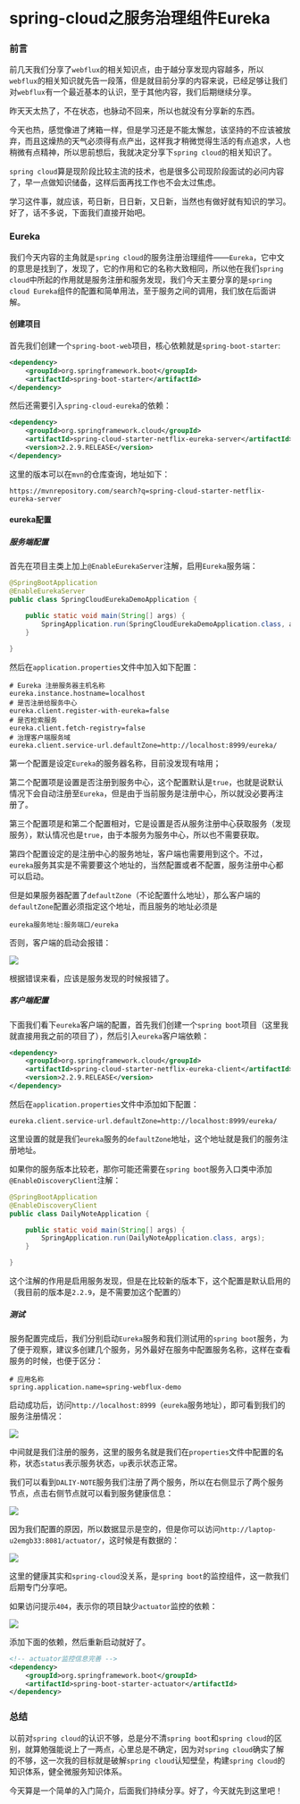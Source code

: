 # spring-cloud之服务治理组件Eureka

### 前言

前几天我们分享了`webflux`的相关知识点，由于越分享发现内容越多，所以`webflux`的相关知识就先告一段落，但是就目前分享的内容来说，已经足够让我们对`webflux`有一个最近基本的认识，至于其他内容，我们后期继续分享。

昨天天太热了，不在状态，也脉动不回来，所以也就没有分享新的东西。

今天也热，感觉像进了烤箱一样，但是学习还是不能太懈怠，该坚持的不应该被放弃，而且这燥热的天气必须得有点产出，这样我才稍微觉得生活的有点追求，人也稍微有点精神，所以思前想后，我就决定分享下`spring cloud`的相关知识了。

`spring cloud`算是现阶段比较主流的技术，也是很多公司现阶段面试的必问内容了，早一点做知识储备，这样后面再找工作也不会太过焦虑。

学习这件事，就应该，苟日新，日日新，又日新，当然也有做好就有知识的学习。好了，话不多说，下面我们直接开始吧。

### Eureka

我们今天内容的主角就是`spring cloud`的服务注册治理组件——`Eureka`，它中文的意思是找到了，发现了，它的作用和它的名称大致相同，所以他在我们`spring cloud`中所起的作用就是服务注册和服务发现，我们今天主要分享的是`spring cloud Eureka`组件的配置和简单用法，至于服务之间的调用，我们放在后面讲解。

#### 创建项目

首先我们创建一个`spring-boot-web`项目，核心依赖就是`spring-boot-starter`:

```xml
<dependency>
    <groupId>org.springframework.boot</groupId>
    <artifactId>spring-boot-starter</artifactId>
</dependency>
```

然后还需要引入`spring-cloud-eureka`的依赖：

```xml
<dependency>
    <groupId>org.springframework.cloud</groupId>
    <artifactId>spring-cloud-starter-netflix-eureka-server</artifactId>
    <version>2.2.9.RELEASE</version>
</dependency>
```

这里的版本可以在`mvn`的仓库查询，地址如下：

```
https://mvnrepository.com/search?q=spring-cloud-starter-netflix-eureka-server
```

#### eureka配置

##### 服务端配置

首先在项目主类上加上`@EnableEurekaServer`注解，启用`Eureka`服务端：

```java
@SpringBootApplication
@EnableEurekaServer
public class SpringCloudEurekaDemoApplication {

    public static void main(String[] args) {
        SpringApplication.run(SpringCloudEurekaDemoApplication.class, args);
    }

}
```

然后在`application.properties`文件中加入如下配置：

```properties
# Eureka 注册服务器主机名称
eureka.instance.hostname=localhost
# 是否注册给服务中心
eureka.client.register-with-eureka=false
# 是否检索服务
eureka.client.fetch-registry=false
# 治理客户端服务域
eureka.client.service-url.defaultZone=http://localhost:8999/eureka/
```

第一个配置是设定`Eureka`的服务器名称，目前没发现有啥用；

第二个配置项是设置是否注册到服务中心，这个配置默认是`true`，也就是说默认情况下会自动注册至`Eureka`，但是由于当前服务是注册中心，所以就没必要再注册了。

第三个配置项是和第二个配置相对，它是设置是否从服务注册中心获取服务（发现服务），默认情况也是`true`，由于本服务为服务中心，所以也不需要获取。

第四个配置设定的是注册中心的服务地址，客户端也需要用到这个。不过，`eureka`服务其实是不需要要这个地址的，当然配置或者不配置，服务注册中心都可以启动。

但是如果服务器配置了`defaultZone`（不论配置什么地址），那么客户端的`defaultZone`配置必须指定这个地址，而且服务的地址必须是

```
eureka服务地址:服务端口/eureka
```

否则，客户端的启动会报错：

![](https://gitee.com/sysker/picBed/raw/master/20210801184042.png)

根据错误来看，应该是服务发现的时候报错了。

##### 客户端配置

下面我们看下`eureka`客户端的配置，首先我们创建一个`spring boot`项目（这里我就直接用我之前的项目了），然后引入`eureka`客户端依赖：

```xml
<dependency>
    <groupId>org.springframework.cloud</groupId>
    <artifactId>spring-cloud-starter-netflix-eureka-client</artifactId>
    <version>2.2.9.RELEASE</version>
</dependency>
```

然后在`application.properties`文件中添加如下配置：

```properties
eureka.client.service-url.defaultZone=http://localhost:8999/eureka/
```

这里设置的就是我们`eureka`服务的`defaultZone`地址，这个地址就是我们的服务注册地址。

如果你的服务版本比较老，那你可能还需要在`spring boot`服务入口类中添加`@EnableDiscoveryClient`注解：

```java
@SpringBootApplication
@EnableDiscoveryClient
public class DailyNoteApplication {

    public static void main(String[] args) {
        SpringApplication.run(DailyNoteApplication.class, args);
    }

}
```

这个注解的作用是启用服务发现，但是在比较新的版本下，这个配置是默认启用的（我目前的版本是`2.2.9`，是不需要加这个配置的）

##### 测试

服务配置完成后，我们分别启动`Eureka`服务和我们测试用的`spring boot`服务，为了便于观察，建议多创建几个服务，另外最好在服务中配置服务名称，这样在查看服务的时候，也便于区分：

```properties
# 应用名称
spring.application.name=spring-webflux-demo
```

启动成功后，访问`http://localhost:8999`（`eureka`服务地址），即可看到我们的服务注册情况：

![](https://gitee.com/sysker/picBed/raw/master/20210801184013.png)

中间就是我们注册的服务，这里的服务名就是我们在`properties`文件中配置的名称，状态`status`表示服务状态，`up`表示状态正常。

我们可以看到`DALIY-NOTE`服务我们注册了两个服务，所以在右侧显示了两个服务节点，点击右侧节点就可以看到服务健康信息：

![](https://gitee.com/sysker/picBed/raw/master/20210801183924.png)

因为我们配置的原因，所以数据显示是空的，但是你可以访问`http://laptop-u2emgb33:8081/actuator/`，这时候是有数据的：

![](https://gitee.com/sysker/picBed/raw/master/20210801184233.png)

这里的健康其实和`spring-cloud`没关系，是`spring boot`的监控组件，这一款我们后期专门分享吧。

如果访问提示`404`，表示你的项目缺少`actuator`监控的依赖：

![](https://gitee.com/sysker/picBed/raw/master/20210801184125.png)

添加下面的依赖，然后重新启动就好了。

```xml
<!-- actuator监控信息完善 -->
<dependency>
    <groupId>org.springframework.boot</groupId>
    <artifactId>spring-boot-starter-actuator</artifactId>
</dependency>
```



### 总结

以前对`spring cloud`的认识不够，总是分不清`spring boot`和`spring cloud`的区别，就算勉强能说上了一两点，心里总是不确定，因为对`spring cloud`确实了解的不够，这一次我的目标就是破解`spring cloud`认知壁垒，构建`spring cloud`的知识体系，健全微服务知识体系。

今天算是一个简单的入门简介，后面我们持续分享。好了，今天就先到这里吧！


